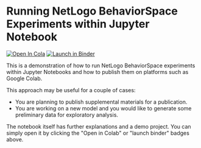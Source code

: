 # Running NetLogo BehaviorSpace Experiments within Jupyter Notebook

[![Open In Cola](https://colab.research.google.com/assets/colab-badge.svg)](https://colab.research.google.com/github/umit1010/jupyter-notebook-netlogo-behaviorspace/blob/main/NetLogo_Headless_Demo.ipynb) [![Launch in Binder](https://mybinder.org/badge_logo.svg)](https://mybinder.org/v2/gh/umit1010/jupyter-notebook-netlogo-behaviorspace/HEAD)


This is a demonstration of how to run NetLogo BehaviorSpace experiments within Jupyter Notebooks and how to publish them on platforms such as Google Colab.

This approach may be useful for a couple of cases:

* You are planning to publish supplemental materials for a publication.
* You are working on a new model and you would like to generate some preliminary data for exploratory analysis.

The notebook itself has further explanations and a demo project. You can simply open it by clicking the "Open in Colab" or "launch binder" badges above.